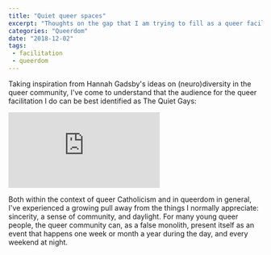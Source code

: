```yaml
---
title: "Quiet queer spaces"
excerpt: "Thoughts on the gap that I am trying to fill as a queer facilitator"
categories: "Queerdom"
date: "2018-12-02"
tags:
 - facilitation
 - queerdom
--- 
```

Taking inspiration from Hannah Gadsby's ideas on (neuro)diversity in the queer community, I've come to understand that the audience for the queer facilitation I do can be best identified as The Quiet Gays: 

<div class="ratio ratio-16x9">
<iframe src="https://www.youtube.com/embed/VFbhkJNWnhU" title="Hannah Gadsby Compares Lesbians to Unicorns | Netflix Is A Joke" frameborder="0" allow="accelerometer; autoplay; clipboard-write; encrypted-media; gyroscope; picture-in-picture" allowfullscreen></iframe>
</div>

Both within the context of queer Catholicism and in queerdom in general, I've experienced a growing pull away from the things I normally appreciate: sincerity, a sense of community, and daylight. For many young queer people, the queer community can, as a false monolith, present itself as an event that happens one week or month a year during the day, and every weekend at night.